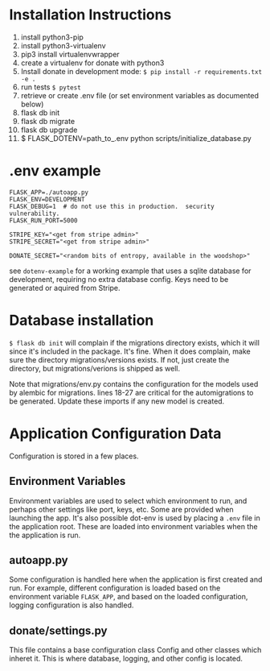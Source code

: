 # Installation Instructions

1. install python3-pip
2. install python3-virtualenv
3. pip3 install virtualenvwrapper
4. create a virtualenv for donate with python3
5. Install donate in development mode: `$ pip install -r requirements.txt -e .`
6. run tests `$ pytest`
7. retrieve or create .env file (or set environment variables as documented below)
8. flask db init 
9. flask db migrate
10. flask db upgrade
11. $ FLASK\_DOTENV=path\_to_.env python scripts/initialize_database.py

# .env example

```
FLASK_APP=./autoapp.py
FLASK_ENV=DEVELOPMENT
FLASK_DEBUG=1  # do not use this in production.  security vulnerability.
FLASK_RUN_PORT=5000

STRIPE_KEY="<get from stripe admin>"
STRIPE_SECRET="<get from stripe admin>"

DONATE_SECRET="<random bits of entropy, available in the woodshop>"
```

see `dotenv-example` for a working example that uses a sqlite database for development, requiring no extra database config.  Keys need to be generated or aquired from Stripe.

# Database installation
`$ flask db init` will complain if the migrations directory exists, which it will since it's included in the package.  It's fine.  When it does complain, make sure the directory migrations/versions exists.  If not, just create the directory, but migrations/verions is shipped as well.

Note that migrations/env.py contains the configuration for the models used by alembic for migrations.  lines 18-27 are critical for the automigrations to be generated.  Update these imports if any new model is created.

# Application Configuration Data
Configuration is stored in a few places.

## Environment Variables
Environment variables are used to select which environment to run, and perhaps other settings like port, keys, etc.  Some are provided when launching the app.  It's also possible dot-env is used by placing a `.env` file in the application root.  These are loaded into environment variables when the the application is run.

## autoapp.py
Some configuration is handled here when the application is first created and run.  For example, different configuration is loaded based on the environment variable `FLASK_APP`, and based on the loaded configuration, logging configuration is also handled.

## donate/settings.py
This file contains a base configuration class Config and other classes which inheret it.  This is where database, logging, and other config is located.
